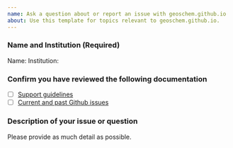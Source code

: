 ```yaml
---
name: Ask a question about or report an issue with geoschem.github.io
about: Use this template for topics relevant to geoschem.github.io.
---
```


### Name and Institution (Required)

Name:
Institution:

### Confirm you have reviewed the following documentation

- [ ] [Support guidelines](https://github.com/geoschem/geoschem.github.io/blob/main/SUPPORT.md)
- [ ] [Current and past Github issues](https://github.com/geoschem/geoschem.github.io/GCClassic/issues)

### Description of your issue or question

Please provide as much detail as possible.

